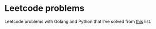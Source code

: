 # Leetcode problems
Leetcode problems with Golang and Python that I've solved from [this](https://seanprashad.com/leetcode-patterns/) list.
